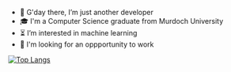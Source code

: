 - 👋 G'day there, I’m just another developer
- 🎓 I'm a Computer Science graduate from Murdoch University
- ⏳ I’m interested in machine learning
- 📌 I'm looking for an oppportunity to work

<!---
undisputedcoder/undisputedcoder is a ✨ special ✨ repository because its `README.md` (this file) appears on your GitHub profile.
You can click the Preview link to take a look at your changes.
--->
[![Top Langs](https://github-readme-stats.vercel.app/api/top-langs/?username=undisputedcoder&layout=compact&exclude_repo=undisputedcoder.github.io,Speedy-Cycles)](https://github.com/anuraghazra/github-readme-stats)

<!--
![My GitHub stats](https://github-readme-stats.vercel.app/api?username=undisputedcoder&show_icons=true)
-->


